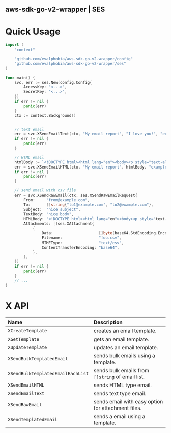 aws-sdk-go-v2-wrapper | SES
----


# Quick Usage

```go
import (
	"context"

	"github.com/evalphobia/aws-sdk-go-v2-wrapper/config"
	"github.com/evalphobia/aws-sdk-go-v2-wrapper/ses"
)

func main() {
	svc, err := ses.New(config.Config{
		AccessKey: "<...>",
		SecretKey: "<...>",
	})
	if err != nil {
		panic(err)
	}
	ctx := context.Background()


	// text email
	err = svc.XSendEmailText(ctx, "My email report", "I love you!", "example@example.com", "example@example.com")
	if err != nil {
		panic(err)
	}

	// HTML email
	htmlBody := `<!DOCTYPE html><html lang="en"><body><p style="text-align: center;">I love you!</p></body></html>`
	err = svc.XSendEmailHTML(ctx, "My email report", htmlBody, "example@example.com", "example@example.com")
	if err != nil {
		panic(err)
	}

	// send email with csv file
	err = svc.XSendRawEmail(ctx, ses.XSendRawEmailRequest{
		From:     "from@example.com",
		To:       []string{"to1@example.com", "to2@example.com"},
		Subject:  "nice subject",
		TextBody: "nice body",
		HTMLBody: "<!DOCTYPE html><html lang="en"><body><p style="text-align: center;">I love you!</p></body></html>",
		Attachments: []ses.XAttachment{
			{
				Data:                    []byte(base64.StdEncoding.EncodeToString([]byte(`date,count\n2020-01-01,100`))),
				Filename:                "foo.csv",
				MIMEType:                "text/csv",
				ContentTransferEncoding: "base64",
			},
		},
	})
	if err != nil {
		panic(err)
	}
	// ...
}
```

# X API

| Name | Description |
|:--|:--|
| `XCreateTemplate` | creates an email template. |
| `XGetTemplate` | gets an email template. |
| `XUpdateTemplate` | updates an email template. |
| `XSendBulkTemplatedEmail` | sends bulk emails using a template. |
| `XSendBulkTemplatedEmailEachList` | sends bulk emails from `[]string` of email list. |
| `XSendEmailHTML` | sends HTML type email. |
| `XSendEmailText` | sends text type email. |
| `XSendRawEmail` | sends email with easy option for attachment files. |
| `XSendTemplatedEmail` | sends a email using a template. |
